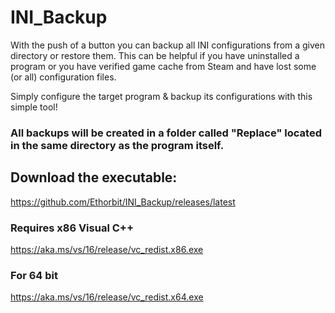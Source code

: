 # INI_Backup
With the push of a button you can backup all INI configurations from a given directory or restore them. 
This can be helpful if you have uninstalled a program or you have verified game cache from Steam and have lost some (or all) configuration files. 

Simply configure the target program & backup its configurations with this simple tool!

### All backups will be created in a folder called "Replace" located in the same directory as the program itself.

## Download the executable:
https://github.com/Ethorbit/INI_Backup/releases/latest

### Requires x86 Visual C++
https://aka.ms/vs/16/release/vc_redist.x86.exe

### For 64 bit
https://aka.ms/vs/16/release/vc_redist.x64.exe
